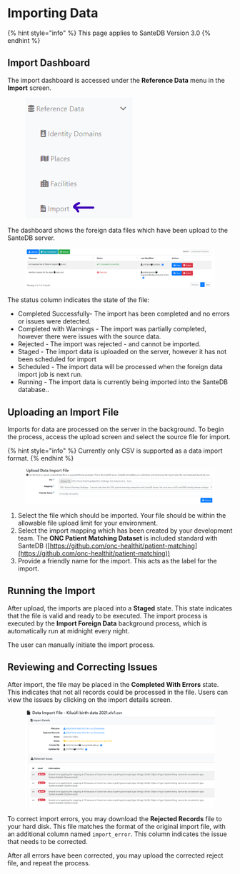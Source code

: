 # Importing Data

{% hint style="info" %}
This page applies to SanteDB Version 3.0
{% endhint %}

## Import Dashboard

The import dashboard is accessed under the **Reference Data** menu in the **Import** screen.&#x20;

<figure><img src="../../../../.gitbook/assets/image (15) (2).png" alt=""><figcaption></figcaption></figure>

The dashboard shows the foreign data files which have been upload to the SanteDB server.

<figure><img src="../../../../.gitbook/assets/image (4) (2).png" alt=""><figcaption></figcaption></figure>

The status column indicates the state of the file:

* Completed Successfully- The import has been completed and no errors or issues were detected.
* Completed with Warnings - The import was partially completed, however there were issues with the source data.
* Rejected - The import was rejected - and cannot be imported.
* Staged - The import data is uploaded on the server, however it has not been scheduled for import
* Scheduled - The import data will be processed when the foreign data import job is next run.
* Running - The import data is currently being imported into the SanteDB database..

## Uploading an Import File

Imports for data are processed on the server in the background. To begin the process, access the upload screen and select the source file for import.

{% hint style="info" %}
Currently only CSV is supported as a data import format.
{% endhint %}

<figure><img src="../../../../.gitbook/assets/image (1) (1) (1) (1) (1) (2) (1) (1).png" alt=""><figcaption></figcaption></figure>

1. Select the file which should be imported. Your file should be within the allowable file upload limit for your environment.
2. Select the import mapping which has been created by your development team. The **ONC Patient Matching Dataset** is included standard with SanteDB ([https://github.com/onc-healthit/patient-matching](https://github.com/onc-healthit/patient-matching))
3. Provide a friendly name for the import. This acts as the label for the import.

## Running the Import

After upload, the imports are placed into a **Staged** state. This state indicates that the file is valid and ready to be executed. The import process is executed by the **Import Foreign Data** background process, which is automatically run at midnight every night.&#x20;

The user can manually initiate the import process.

## Reviewing and Correcting Issues

After import, the file may be placed in the **Completed With Errors** state. This indicates that not all records could be processed in the file. Users can view the issues by clicking on the import details screen.

<figure><img src="../../../../.gitbook/assets/image (8) (1) (1).png" alt=""><figcaption></figcaption></figure>

To correct import errors, you may download the **Rejected Records** file to your hard disk. This file matches the format of the original import file, with an additional column named `import_error`. This column indicates the issue that needs to be corrected.&#x20;

After all errors have been corrected, you may upload the corrected reject file, and repeat the process.
